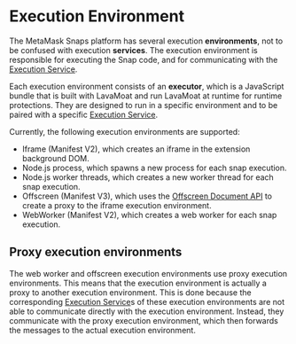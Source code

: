 # Execution Environment

The MetaMask Snaps platform has several execution **environments**, not to be
confused with execution **services**. The execution environment is responsible
for executing the Snap code, and for communicating with the [Execution Service].

Each execution environment consists of an **executor**, which is a JavaScript
bundle that is built with LavaMoat and run LavaMoat at runtime for runtime
protections. They are designed to run in a specific environment and to be paired
with a specific [Execution Service].

Currently, the following execution environments are supported:

- Iframe (Manifest V2), which creates an iframe in the extension background DOM.
- Node.js process, which spawns a new process for each snap execution.
- Node.js worker threads, which creates a new worker thread for each snap
  execution.
- Offscreen (Manifest V3), which uses the [Offscreen Document API] to create a
  proxy to the iframe execution environment.
- WebWorker (Manifest V2), which creates a web worker for each snap execution.

## Proxy execution environments

The web worker and offscreen execution environments use proxy execution
environments. This means that the execution environment is actually a proxy to
another execution environment. This is done because the corresponding
[Execution Service]s of these execution environments are not able to communicate
directly with the execution environment. Instead, they communicate with the
proxy execution environment, which then forwards the messages to the actual
execution environment.

[execution service]: ./execution-service.md
[offscreen document api]: https://developer.chrome.com/docs/extensions/reference/offscreen/

